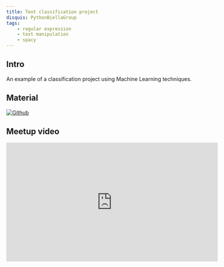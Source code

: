 ```yaml
---
title: Text classification project
disquis: PythonBiellaGroup
tags:
    - regular expression
    - text manipulation
    - spacy
---
```


## Intro

An example of a classification project using Machine Learning techniques.

## Material


[![Github](https://img.shields.io/badge/GitHub-181717.svg?style=for-the-badge&logo=GitHub&logoColor=white)](https://github.com/PythonBiellaGroup/MaterialeSerate/tree/master/AnalisiTesto/Lezione4)

## Meetup video

<iframe width="560" height="315" src="https://www.youtube.com/embed/RPDFpyMeLFA?si=qhvR6w4EJwa9mKLB" title="YouTube video player" frameborder="0" allow="accelerometer; autoplay; clipboard-write; encrypted-media; gyroscope; picture-in-picture; web-share" allowfullscreen></iframe>